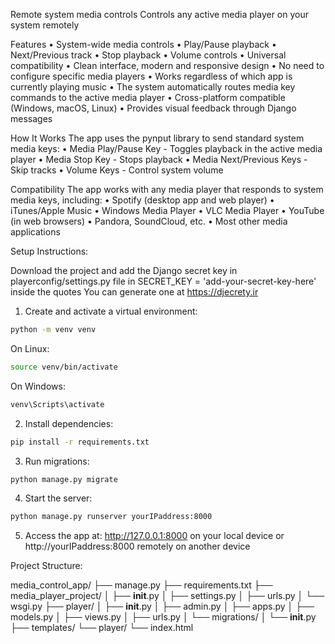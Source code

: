 Remote system media controls
Controls any active media player on your system remotely

Features
• System-wide media controls
• Play/Pause playback
• Next/Previous track
• Stop playback
• Volume controls
• Universal compatibility
• Clean interface, modern and responsive design
• No need to configure specific media players
• Works regardless of which app is currently playing music
• The system automatically routes media key commands to the active media player
• Cross-platform compatible (Windows, macOS, Linux)
• Provides visual feedback through Django messages

How It Works
The app uses the pynput library to send standard system media keys:
• Media Play/Pause Key - Toggles playback in the active media player
• Media Stop Key - Stops playback
• Media Next/Previous Keys - Skip tracks
• Volume Keys - Control system volume

Compatibility
The app works with any media player that responds to system media keys, including:
• Spotify (desktop app and web player)
• iTunes/Apple Music
• Windows Media Player
• VLC Media Player
• YouTube (in web browsers)
• Pandora, SoundCloud, etc.
• Most other media applications


Setup Instructions:

Download the project and add the Django secret key in playerconfig/settings.py file in SECRET_KEY = 'add-your-secret-key-here' inside the quotes
You can generate one at https://djecrety.ir

1. Create and activate a virtual environment:
```bash
python -m venv venv
```
On Linux:
```bash
source venv/bin/activate
```
On Windows:
```bash
venv\Scripts\activate
```

2. Install dependencies:
```bash
pip install -r requirements.txt
```

3. Run migrations:
```bash
python manage.py migrate
```

4. Start the server:
```bash
python manage.py runserver yourIPaddress:8000
```

5. Access the app at:
http://127.0.0.1:8000 on your local device
or
http://yourIPaddress:8000 remotely on another device


Project Structure:

media_control_app/
├── manage.py
├── requirements.txt
├── media_player_project/
│   ├── __init__.py
│   ├── settings.py
│   ├── urls.py
│   └── wsgi.py
├── player/
│   ├── __init__.py
│   ├── admin.py
│   ├── apps.py
│   ├── models.py
│   ├── views.py
│   ├── urls.py
│   └── migrations/
│       └── __init__.py
├── templates/
    └── player/
        └── index.html
